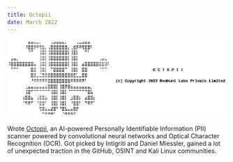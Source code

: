 ```yaml
---
title: Octopii
date: March 2022
---
```


![Octopii banner](assets/octopii_banner.png "Octopii banner")

Wrote [Octopii](https://github.com/redhuntlabs/Octopii), an AI-powered Personally Identifiable Information (PII) scanner powered by convolutional neural networks and Optical Character Recognition (OCR). Got picked by Intigriti and Daniel Miessler, gained a lot of unexpected traction in the GitHub, OSINT and Kali Linux communities.
